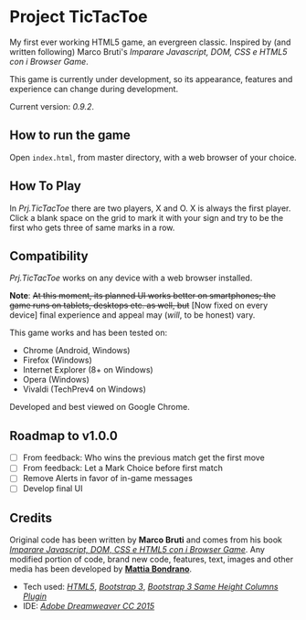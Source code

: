 # Project TicTacToe
My first ever working HTML5 game, an evergreen classic. Inspired by (and written following) Marco Bruti's *Imparare Javascript, DOM, CSS e HTML5 con i Browser Game*.

This game is currently under development, so its appearance, features and experience can change during development.

Current version: *0.9.2*.

## How to run the game
Open `index.html`, from master directory, with a web browser of your choice.

## How To Play
In *Prj.TicTacToe* there are two players, X and O. X is always the first player. Click a blank space on the grid to mark it with your sign and try to be the first who gets three of same marks in a row.

## Compatibility
*Prj.TicTacToe* works on any device with a web browser installed.

**Note**: ~~At this moment, its planned UI works better on smartphones; the game runs on tablets, desktops etc. as well, but~~ [Now fixed on every device] final experience and appeal may (*will*, to be honest) vary.

This game works and has been tested on:
- Chrome (Android, Windows)
- Firefox (Windows)
- Internet Explorer (8+ on Windows)
- Opera (Windows)
- Vivaldi (TechPrev4 on Windows)

Developed and best viewed on Google Chrome.

## Roadmap to v1.0.0
- [ ] From feedback: Who wins the previous match get the first move
- [ ] From feedback: Let a Mark Choice before first match
- [ ] Remove Alerts in favor of in-game messages
- [ ] Develop final UI

## Credits
Original code has been written by **Marco Bruti** and comes from his book [*Imparare Javascript, DOM, CSS e HTML5 con i Browser Game*](http://www.amazon.it/gp/product/B00DHIRW4Y).
Any modified portion of code, brand new code, features, text, images and other media has been developed by [**Mattia Bondrano**](https://twitter.com/mattcage23).
- Tech used: [*HTML5*](http://www.w3.org/TR/html5/), [*Bootstrap 3*](http://getbootstrap.com/), [*Bootstrap 3 Same Height Columns Plugin*](http://www.minimit.com/articles/solutions-tutorials/bootstrap-3-responsive-columns-of-same-height)
- IDE: [*Adobe Dreamweaver CC 2015*](http://www.adobe.com/it/products/dreamweaver.html)
